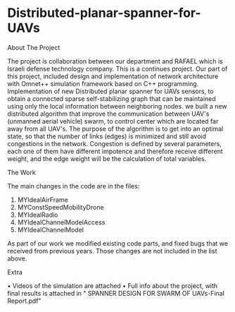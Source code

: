 # Distributed-planar-spanner-for-UAVs

About The Project

The project is collaboration between our department and RAFAEL which is Israeli defense technology company. This is a continues project.
 Our part of this project,
included design and implementation of network architecture with Omnet++ simulation framework based on C++ programming. Implementation of new Distributed planar spanner for UAVs sensors, to obtain a connected sparse self-stabilizing graph that can be maintained using only the local information between neighboring nodes.
we built a new distributed algorithm that improve the communication between UAV's (unmanned aerial vehicle) swarm, to control center which are located far away from all UAV's. The purpose of the algorithm is to get into an optimal state, so that the number of links (edges) is minimized and still avoid congestions in the network. Congestion is defined by several parameters, each one of them have different impotence and therefore receive different weight, and the edge weight will be the calculation of total variables.

The Work

The main changes in the code are in the files: 
1.  MYIdealAirFrame 
2.  MYConstSpeedMobilityDrone 
3.  MYIdealRadio 
4.  MYIdealChannelModelAccess
5.  MYIdealChannelModel 

As part of our work we modified existing code parts, and fixed bugs that we received from previous years. Those changes are not included in the list above.  

Extra

•	Videos of the simulation are attached 
•	Full info about the project, with final results is attached in " SPANNER DESIGN FOR SWARM OF UAVs-Final Report.pdf"
